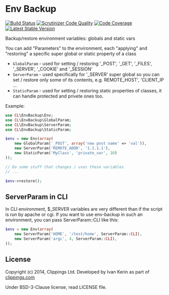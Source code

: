 Env Backup
==========

[![Build Status](https://travis-ci.org/clippings/env-backup.png?branch=master)](https://travis-ci.org/clippings/env-backup)
[![Scrutinizer Code Quality](https://scrutinizer-ci.com/g/clippings/env-backup/badges/quality-score.png?s=5e12a9e615449e2b63cc5bae31fc92f6bb977ca4)](https://scrutinizer-ci.com/g/clippings/env-backup/)
[![Code Coverage](https://scrutinizer-ci.com/g/clippings/env-backup/badges/coverage.png?s=bf4be88c910271150acc5fb0ce2bd1d0585ea524)](https://scrutinizer-ci.com/g/clippings/env-backup/)
[![Latest Stable Version](https://poser.pugx.org/clippings/env-backup/v/stable.png)](https://packagist.org/packages/clippings/env-backup)

Backup/restore environment variables: globals and static vars

You can add "Parameters" to the environment, each "applying" and "restoring" a specific super global or static property of a class

 - `GlobalParam` - used for setting / restoring '\_POST', '\_GET', '\_FILES', '\_SERVER', '\_COOKIE' and '\_SESSION'
 - `ServerParam` - used specifically for '\_SERVER' super global so you can set / restore only some of its contents, e.g. REMOTE\_HOST', 'CLIENT\_IP ...
 - `StaticParam` - used for setting / restoring static properties of classes, it can handle protected and privete ones too.

Example:

```php
use CL\EnvBackup\Env;
use CL\EnvBackup\GlobalParam;
use CL\EnvBackup\ServerParam;
use CL\EnvBackup\StaticParam;

$env = new Env(array(
    new GlobalParam('_POST', array('new post name' => 'val')),
    new ServerParam('REMOTE_ADDR', '1.1.1.1'),
    new StaticParam('MyClass', 'private_var', 10)
));

// Do some stuff that changes / uses these variables
// ...

$env->restore();
```

ServerParam in CLI
------------------

In CLI environment, $\_SERVER variables are very different than if the script is run by apache or cgi. If you want to use env-backup in such an environment, you can pass ServerParam::CLI like this:

```php
$env = new Env(array(
    new ServerParam('HOME', '/test/home', ServerParam::CLI),
    new ServerParam('argc', 4, ServerParam::CLI),
));
```

## License

Copyright (c) 2014, Clippings Ltd. Developed by Ivan Kerin as part of [clippings.com](http://clippings.com)

Under BSD-3-Clause license, read LICENSE file.
